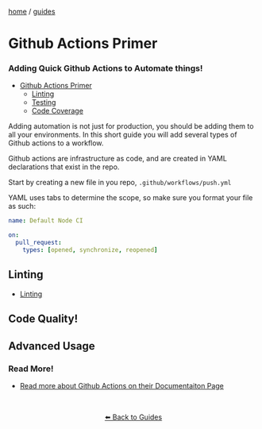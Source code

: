 <p><a href="/">home</a> / <a href="/guides">guides</a></p>
<div class="rainbow-retro"></div>

# Github Actions Primer

### Adding Quick Github Actions to Automate things!

 - <a href="/guides/automation/github-actions">Github Actions Primer</a>
   -  <a href="/guides/automation/github-actions-linting">Linting</a>
   -  <a href="/guides/automation/github-actions-testing">Testing</a>
   -  <a href="/guides/automation/github-actions-track-coverage">Code Coverage</a>

Adding automation is not just for production, you should be adding them to all your environments. In this short guide you will add several types of Github actions to a workflow. 

Github actions are infrastructure as code, and are created in YAML declarations that exist in the repo. 

Start by creating a new file in you repo, `.github/workflows/push.yml`

YAML uses tabs to determine the scope, so make sure you format your file as such:

```yaml
name: Default Node CI

on:
  pull_request:
    types: [opened, synchronize, reopened]

```

## Linting 

   -  <a href="/guides/automation/github-actions-linting">Linting</a>

## Code Quality!

## Advanced Usage

### Read More!

 * <a href="">Read more about Github Actions on their Documentaiton Page</a>

<p class="spacers"> <br /></p>
<div align="center" >
  <p>
    <a href="https://beau.sh/guides/">⬅️ Back to Guides</a>
  </p>
</div>
